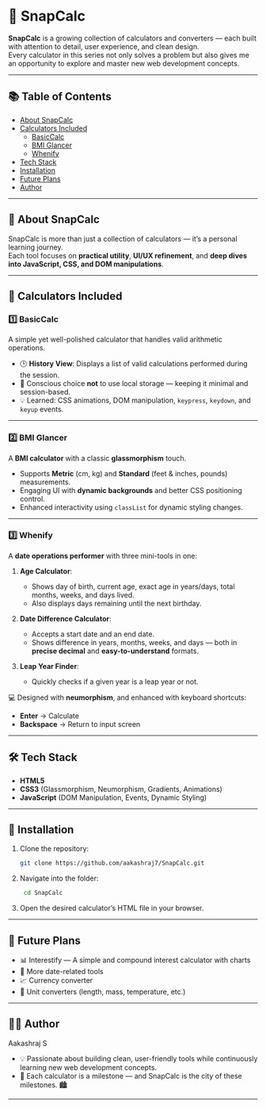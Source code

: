 # 📱 SnapCalc

**SnapCalc** is a growing collection of calculators and converters — each built with attention to detail, user experience, and clean design.  
Every calculator in this series not only solves a problem but also gives me an opportunity to explore and master new web development concepts.  

---

## 📚 Table of Contents
- [About SnapCalc](#about-snapcalc)
- [Calculators Included](#calculators-included)
  - [BasicCalc](#basiccalc)
  - [BMI Glancer](#bmi-glancer)
  - [Whenify](#whenify)
- [Tech Stack](#tech-stack)
- [Installation](#installation)
- [Future Plans](#future-plans)
- [Author](#author)

---

## 📝 About SnapCalc

SnapCalc is more than just a collection of calculators — it’s a personal learning journey.  
Each tool focuses on **practical utility**, **UI/UX refinement**, and **deep dives into JavaScript, CSS, and DOM manipulations**.  

---

## 🔢 Calculators Included

### 1️⃣ BasicCalc
A simple yet well-polished calculator that handles valid arithmetic operations.  
- 🕒 **History View**: Displays a list of valid calculations performed during the session.  
- 🎯 Conscious choice **not** to use local storage — keeping it minimal and session-based.  
- 💡 Learned: CSS animations, DOM manipulation, `keypress`, `keydown`, and `keyup` events.  


---

### 2️⃣ BMI Glancer
A **BMI calculator** with a classic **glassmorphism** touch.  
- Supports **Metric** (cm, kg) and **Standard** (feet & inches, pounds) measurements.  
- Engaging UI with **dynamic backgrounds** and better CSS positioning control.  
- Enhanced interactivity using `classList` for dynamic styling changes.  


---

### 3️⃣ Whenify
A **date operations performer** with three mini-tools in one:  
1. **Age Calculator**:  
   - Shows day of birth, current age, exact age in years/days, total months, weeks, and days lived.  
   - Also displays days remaining until the next birthday.  

2. **Date Difference Calculator**:  
   - Accepts a start date and an end date.  
   - Shows difference in years, months, weeks, and days — both in **precise decimal** and **easy-to-understand** formats.  

3. **Leap Year Finder**:  
   - Quickly checks if a given year is a leap year or not.  

💻 Designed with **neumorphism**, and enhanced with keyboard shortcuts:  
- **Enter** → Calculate  
- **Backspace** → Return to input screen  


---

## 🛠 Tech Stack
- **HTML5**  
- **CSS3** (Glassmorphism, Neumorphism, Gradients, Animations)  
- **JavaScript** (DOM Manipulation, Events, Dynamic Styling)  

---

## 🚀 Installation
1. Clone the repository:
   ```bash
   git clone https://github.com/aakashraj7/SnapCalc.git
2. Navigate into the folder:
   ```bash
    cd SnapCalc
3. Open the desired calculator’s HTML file in your browser.

---

## 🔮 Future Plans
- 📊 Interestify — A simple and compound interest calculator with charts
- 📅 More date-related tools
- 📈 Currency converter
- 📐 Unit converters (length, mass, temperature, etc.)

---

## 👨‍💻 Author
Aakashraj S
- 💡 Passionate about building clean, user-friendly tools while continuously learning new web development concepts.
- 📌 Each calculator is a milestone — and SnapCalc is the city of these milestones. 🏙️

---
